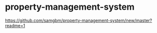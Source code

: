 # property-management-system
https://github.com/samgbm/property-management-system/new/master?readme=1
